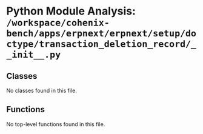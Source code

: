 # Python Module Analysis: `/workspace/cohenix-bench/apps/erpnext/erpnext/setup/doctype/transaction_deletion_record/__init__.py`

## Classes

No classes found in this file.


## Functions

No top-level functions found in this file.
